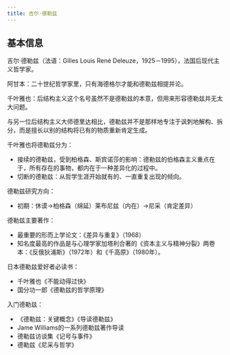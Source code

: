 ```yaml
---
title: 吉尔·德勒兹
---
```


## 基本信息

吉尔·德勒兹（法语：Gilles Louis René Deleuze，1925－1995），法国后现代主义哲学家。

阿甘本：二十世纪哲学家里，只有海德格尔才能和德勒兹相提并论。

千叶雅也：后结构主义这个名号虽然不是德勒兹的本意，但用来形容德勒兹并无太大问题。

与另一位后结构主义大师德里达相比，德勒兹并不是那样地专注于讽刺地解构、拆分，而是擅长以别的结构将已有的物质重新肯定生成。

千叶雅也将德勒兹分为：
* 接续的德勒兹，受到柏格森、斯宾诺莎的影响：德勒兹的伯格森主义重点在于，所有存在的事物，都内在于一种差异化的过程中。
* 切断的德勒兹：从哲学生涯开始就有的、一直重复出现的倾向。

德勒兹研究方向：
* 初期：休谟→柏格森（绵延）莱布尼兹（内在）→尼采（肯定差异）

德勒兹主要著作：
* 最重要的形而上学论文：《差异与重复》（1968）
* 知名度最高的作品是与心理学家加塔利合著的《资本主义与精神分裂》两卷本：《反俄狄浦斯》（1972年）和《千高原》（1980年）。

日本德勒兹爱好者必读书：
* 千叶雅也《不能动得过快》
* 国分功一郎《德勒兹的哲学原理》

入门德勒兹：
* 《德勒兹：关键概念》《导读德勒兹》
* Jame Williams的一系列德勒兹著作导读
* 德勒兹访谈集《记号与事件》
* 德勒兹《尼采与哲学》